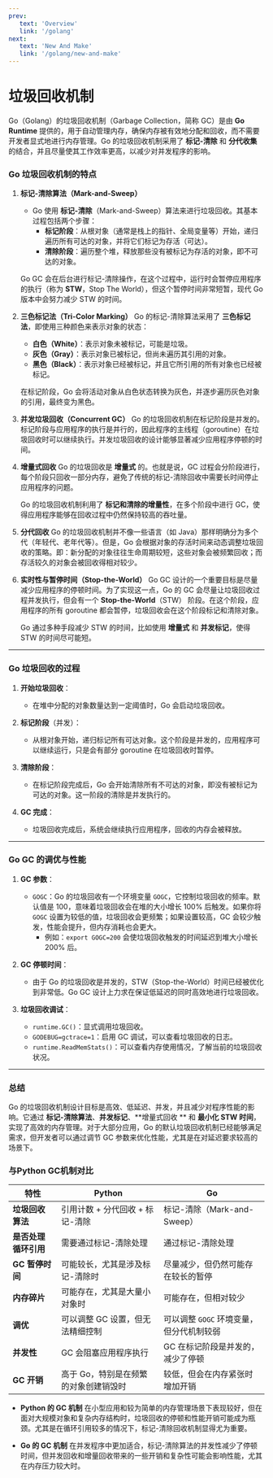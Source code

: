```yaml
---
prev:
   text: 'Overview'
   link: '/golang'
next:
   text: 'New And Make'
   link: '/golang/new-and-make'
---
```


# 垃圾回收机制 

Go（Golang）的垃圾回收机制（Garbage Collection，简称 GC）是由 **Go Runtime** 提供的，用于自动管理内存，确保内存被有效地分配和回收，而不需要开发者显式地进行内存管理。Go
的垃圾回收机制采用了 **标记-清除** 和 **分代收集** 的结合，并且尽量使其工作效率更高，以减少对并发程序的影响。

### Go 垃圾回收机制的特点

1. **标记-清除算法（Mark-and-Sweep）**

    - Go 使用 **标记-清除**（Mark-and-Sweep）算法来进行垃圾回收。其基本过程包括两个步骤：
        - **标记阶段**：从根对象（通常是栈上的指针、全局变量等）开始，递归遍历所有可达的对象，并将它们标记为存活（可达）。
        - **清除阶段**：遍历整个堆，释放那些没有被标记为存活的对象，即不可达的对象。

   Go GC 会在后台进行标记-清除操作，在这个过程中，运行时会暂停应用程序的执行（称为 **STW**，Stop The World），但这个暂停时间非常短暂，现代
   Go 版本中会努力减少 STW 的时间。

2. **三色标记法（Tri-Color Marking）** Go 的标记-清除算法采用了 **三色标记法**，即使用三种颜色来表示对象的状态：

    - **白色（White）**：表示对象未被标记，可能是垃圾。
    - **灰色（Gray）**：表示对象已被标记，但尚未遍历其引用的对象。
    - **黑色（Black）**：表示对象已经被标记，并且它所引用的所有对象也已经被标记。

   在标记阶段，Go 会将活动对象从白色状态转换为灰色，并逐步遍历灰色对象的引用，最终变为黑色。

3. **并发垃圾回收（Concurrent GC）** Go
   的垃圾回收机制在标记阶段是并发的。标记阶段与应用程序的执行是并行的，因此程序的主线程（goroutine）在垃圾回收时可以继续执行。并发垃圾回收的设计能够显著减少应用程序停顿的时间。

4. **增量式回收** Go 的垃圾回收是 **增量式** 的。也就是说，GC 过程会分阶段进行，每个阶段只回收一部分内存，避免了传统的标记-清除回收中需要长时间停止应用程序的问题。

   Go 的垃圾回收机制利用了 **标记和清除的增量性**，在多个阶段中进行 GC，使得应用程序能够在回收过程中仍然保持较高的吞吐量。

5. **分代回收** Go 的垃圾回收机制并不像一些语言（如 Java）那样明确分为多个代（年轻代、老年代等）。但是，Go
   会根据对象的存活时间来动态调整垃圾回收的策略。即：新分配的对象往往生命周期较短，这些对象会被频繁回收；而存活较久的对象会被回收得相对较少。

6. **实时性与暂停时间（Stop-the-World）** Go GC 设计的一个重要目标是尽量减少应用程序的停顿时间。为了实现这一点，Go 的 GC
   会尽量让垃圾回收过程并发执行，但会有一个 **Stop-the-World**（STW） 阶段。在这个阶段，应用程序的所有 goroutine
   都会暂停，垃圾回收会在这个阶段标记和清除对象。

   Go 通过多种手段减少 STW 的时间，比如使用 **增量式** 和 **并发标记**，使得 STW 的时间尽可能短。

---

### **Go 垃圾回收的过程**

1. **开始垃圾回收**：

    - 在堆中分配的对象数量达到一定阈值时，Go 会启动垃圾回收。
2. **标记阶段**（并发）：

    - 从根对象开始，递归标记所有可达对象。这个阶段是并发的，应用程序可以继续运行，只是会有部分 goroutine 在垃圾回收时暂停。
3. **清除阶段**：

    - 在标记阶段完成后，Go 会开始清除所有不可达的对象，即没有被标记为可达的对象。这一阶段的清除是并发执行的。
4. **GC 完成**：

    - 垃圾回收完成后，系统会继续执行应用程序，回收的内存会被释放。

---

### **Go GC 的调优与性能**

1. **GC 参数**：

    - `GOGC`：Go 的垃圾回收有一个环境变量 `GOGC`，它控制垃圾回收的频率。默认值是 100，意味着垃圾回收会在堆的大小增长 100%
      后触发。如果你将 `GOGC` 设置为较低的值，垃圾回收会更频繁；如果设置较高，GC 会较少触发，性能会提升，但内存消耗也会更大。
        - 例如：`export GOGC=200` 会使垃圾回收触发的时间延迟到堆大小增长 200% 后。
2. **GC 停顿时间**：

    - 由于 Go 的垃圾回收是并发的，STW（Stop-the-World）时间已经被优化到非常低。Go GC 设计上力求在保证低延迟的同时高效地进行垃圾回收。
3. **垃圾回收调试**：

    - `runtime.GC()`：显式调用垃圾回收。
    - `GODEBUG=gctrace=1`：启用 GC 调试，可以查看垃圾回收的日志。
    - `runtime.ReadMemStats()`：可以查看内存使用情况，了解当前的垃圾回收状况。

---

### **总结**

Go 的垃圾回收机制设计目标是高效、低延迟、并发，并且减少对程序性能的影响。它通过 **标记-清除算法**、**并发标记**、**增量式回收
** 和 **最小化 STW 时间**，实现了高效的内存管理。对于大部分应用，Go 的默认垃圾回收机制已经能够满足需求，但开发者可以通过调节
GC 参数来优化性能，尤其是在对延迟要求较高的场景下。

### 与Python GC机制对比

| 特性           | **Python**           | **Go**                   |
|--------------|----------------------|--------------------------|
| **垃圾回收算法**   | 引用计数 + 分代回收 + 标记-清除  | 标记-清除（Mark-and-Sweep）    |
| **是否处理循环引用** | 需要通过标记-清除处理          | 通过标记-清除处理                |
| **GC 暂停时间**  | 可能较长，尤其是涉及标记-清除时     | 尽量减少，但仍然可能存在较长的暂停        |
| **内存碎片**     | 可能存在，尤其是大量小对象时       | 可能存在，但相对较少               |
| **调优**       | 可以调整 GC 设置，但无法精细控制   | 可以调整 `GOGC` 环境变量，但分代机制较弱 |
| **并发性**      | GC 会阻塞应用程序执行         | GC 在标记阶段是并发的，减少了停顿       |
| **GC 开销**    | 高于 Go，特别是在频繁的对象创建销毁时 | 较低，但会在内存紧张时增加开销          |

- **Python 的 GC 机制** 在小型应用和较为简单的内存管理场景下表现较好，但在面对大规模对象和复杂内存结构时，垃圾回收的停顿和性能开销可能成为瓶颈。尤其是在循环引用较多的情况下，标记-清除回收机制显得尤为重要。

- **Go 的 GC 机制** 在并发程序中更加适合，标记-清除算法的并发性减少了停顿时间，但并发回收和增量回收带来的一些开销和复杂性可能会影响性能，尤其在内存压力较大时。

